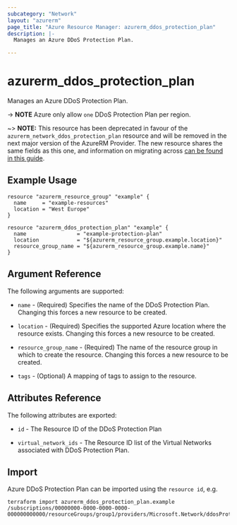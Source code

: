 ```yaml
---
subcategory: "Network"
layout: "azurerm"
page_title: "Azure Resource Manager: azurerm_ddos_protection_plan"
description: |-
  Manages an Azure DDoS Protection Plan.

---
```


# azurerm_ddos_protection_plan

Manages an Azure DDoS Protection Plan.

-> **NOTE** Azure only allow `one` DDoS Protection Plan per region.

~> **NOTE:** This resource has been deprecated in favour of the `azurerm_network_ddos_protection_plan` resource and will be removed in the next major version of the AzureRM Provider. The new resource shares the same fields as this one, and information on migrating across [can be found in this guide](../guides/migrating-between-renamed-resources.html).

## Example Usage

```hcl
resource "azurerm_resource_group" "example" {
  name     = "example-resources"
  location = "West Europe"
}

resource "azurerm_ddos_protection_plan" "example" {
  name                = "example-protection-plan"
  location            = "${azurerm_resource_group.example.location}"
  resource_group_name = "${azurerm_resource_group.example.name}"
}
```

## Argument Reference

The following arguments are supported:

* `name` - (Required) Specifies the name of the DDoS Protection Plan. Changing this forces a new resource to be created.

* `location` - (Required) Specifies the supported Azure location where the resource exists. Changing this forces a new resource to be created.

* `resource_group_name` - (Required) The name of the resource group in which to create the resource. Changing this forces a new resource to be created.

* `tags` - (Optional) A mapping of tags to assign to the resource.

## Attributes Reference

The following attributes are exported:

* `id` - The Resource ID of the DDoS Protection Plan

* `virtual_network_ids` - The Resource ID list of the Virtual Networks associated with DDoS Protection Plan.

## Import

Azure DDoS Protection Plan can be imported using the `resource id`, e.g.

```shell
terraform import azurerm_ddos_protection_plan.example /subscriptions/00000000-0000-0000-0000-000000000000/resourceGroups/group1/providers/Microsoft.Network/ddosProtectionPlans/testddospplan
```
